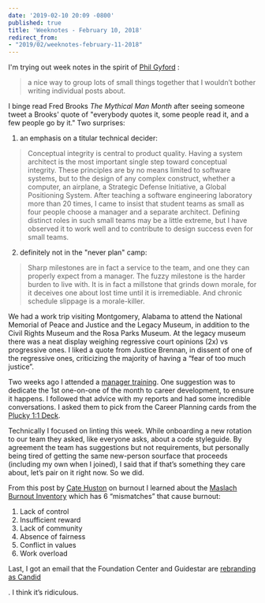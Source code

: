 ```yaml
---
date: '2019-02-10 20:09 -0800'
published: true
title: 'Weeknotes - February 10, 2018'
redirect_from:
- "2019/02/weeknotes-february-11-2018"
---
```

I'm trying out week notes in the spirit of [Phil Gyford](https://www.gyford.com/phil/writing/2018/05/13/modern-desperation/) :

> a nice way to group lots of small things together that I wouldn’t bother writing individual posts about.  

I binge read Fred Brooks _The Mythical Man Month_ after seeing someone tweet a Brooks' quote of "everybody quotes it, some people read it, and a few people go by it." Two surprises:

1. an emphasis on a titular technical decider:
> Conceptual integrity is central to product quality. Having a system architect is the most important single step toward conceptual integrity. These principles are by no means limited to software systems, but to the design of any complex construct, whether a computer, an airplane, a Strategic Defense Initiative, a Global Positioning System. After teaching a software engineering laboratory more than 20 times, I came to insist that student teams as small as four people choose a manager and a separate architect. Defining distinct roles in such small teams may be a little extreme, but I have observed it to work well and to contribute to design success even for small teams.  

2. definitely not in the "never plan" camp:
> Sharp milestones are in fact a service to the team, and one they can properly expect from a manager. The fuzzy milestone is the harder burden to live with. It is in fact a millstone that grinds down morale, for it deceives one about lost time until it is irremediable. And chronic schedule slippage is a morale-killer.  

We had a work trip visiting Montgomery, Alabama to attend the National Memorial of Peace and Justice and the Legacy Museum, in addition to the Civil Rights Museum and the Rosa Parks Museum. At the legacy museum there was a neat display weighing regressive court opinions (2x) vs progressive ones. I liked a quote from Justice Brennan, in dissent of one of the regressive ones, criticizing the majority of having a “fear of too much justice”.

Two weeks ago I attended a [manager training](https://www.beplucky.com/manager/). One suggestion was to dedicate the 1st one-on-one of the month to career development, to ensure it happens. I followed that advice with my reports and had some incredible conversations. I asked them to pick from the Career Planning cards from the [Plucky 1:1 Deck](https://shop.beplucky.com/products/the-plucky-1-1-starter-pack). 

Technically I focused on linting this week. While onboarding a new rotation to our team they asked, like everyone asks, about a code styleguide. By agreement the team has suggestions but not requirements, but personally being tired of getting the same new-person sourface that proceeds (including my own when I joined), I said that if that’s something they care about, let’s pair on it right now. So we did. 

From this post by [Cate Huston](https://cate.blog/2019/02/06/the-cost-of-fixing-things/) on burnout I learned about the [Maslach Burnout Inventory](https://www.forbes.com/sites/johnrampton/2015/05/13/the-6-causes-of-professional-burnout-and-how-to-avoid-them/#f9c0c821dde1) which has 6 “mismatches” that cause burnout:

1. Lack of control
2. Insufficient reward
3. Lack of community 
4. Absence of fairness
5. Conflict in values
6. Work overload

Last, I got an email that the Foundation Center and Guidestar are [rebranding as Candid](https://web.archive.org/web/20190210043945/http://foundationcenter.org:80/about-us/press-room/archive/foundation-center-and-guidestar-join-forces-to-become-a-new-nonprofit-entity-named-candid)

. I think it’s ridiculous.
